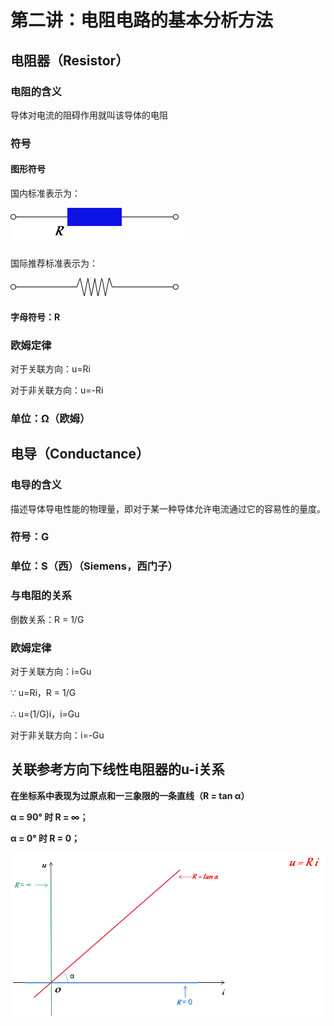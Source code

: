 # 第二讲：电阻电路的基本分析方法



## 电阻器（Resistor）

### 电阻的含义

导体对电流的阻碍作用就叫该导体的电阻

### 符号

#### 图形符号

国内标准表示为：

![image-20210927154309614](./images/resistor-1.png)

国际推荐标准表示为：

![image-20210927155908025](./images/resistor-2.png)

#### 字母符号：R

### 欧姆定律

对于关联方向：u=Ri

对于非关联方向：u=-Ri

### 单位：Ω（欧姆）

## 电导（Conductance）

### 电导的含义

描述导体导电性能的物理量，即对于某一种导体允许电流通过它的容易性的量度。

### 符号：G

### 单位：S（西）（Siemens，西门子）

### 与电阻的关系

倒数关系：R = 1/G

### 欧姆定律

对于关联方向：i=Gu

∵ u=Ri，R = 1/G

∴ u=(1/G)i，i=Gu

对于非关联方向：i=-Gu

## 关联参考方向下线性电阻器的u-i关系

**在坐标系中表现为过原点和一三象限的一条直线（R = tan α）**

**α = 90° 时 R = ∞；**

**α = 0° 时 R = 0；**

![image-20210927214004493](./images/resistor-ui-1.png)



